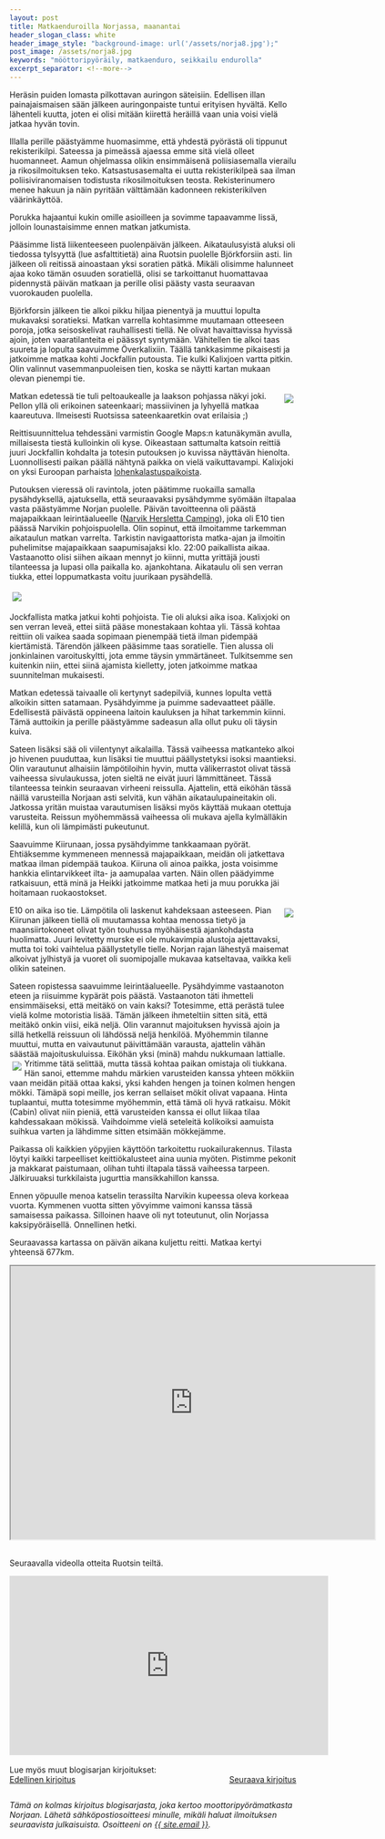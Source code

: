 ```yaml
---
layout: post
title: Matkaenduroilla Norjassa, maanantai
header_slogan_class: white
header_image_style: "background-image: url('/assets/norja8.jpg');"
post_image: /assets/norja8.jpg
keywords: "mööttoripyöräily, matkaenduro, seikkailu endurolla"
excerpt_separator: <!--more-->
---
```


Heräsin puiden lomasta pilkottavan auringon säteisiin. Edellisen illan 
painajaismaisen sään jälkeen auringonpaiste tuntui erityisen hyvältä. 
Kello lähenteli kuutta, joten ei olisi mitään kiirettä heräillä vaan 
unia voisi vielä jatkaa hyvän tovin.<!--more-->
 
Illalla perille päästyämme huomasimme, että yhdestä pyörästä oli 
tippunut rekisterikilpi. Sateessa ja pimeässä ajaessa emme sitä vielä 
olleet huomanneet. Aamun ohjelmassa olikin ensimmäisenä poliisiasemalla 
vierailu ja rikosilmoituksen teko. Katsastusasemalta ei uutta 
rekisterikilpeä saa ilman poliisiviranomaisen todistusta 
rikosilmoituksen teosta. Rekisterinumero menee hakuun ja näin pyritään 
välttämään kadonneen rekisterikilven väärinkäyttöä.
 
Porukka hajaantui kukin omille asioilleen ja sovimme tapaavamme Iissä, 
jolloin lounastaisimme ennen matkan jatkumista.
 
Pääsimme Iistä liikenteeseen puolenpäivän jälkeen. Aikataulusyistä 
aluksi oli tiedossa tylsyyttä (lue asfalttitietä) aina Ruotsin puolelle 
Björkforsiin asti. Iin jälkeen oli reitissä ainoastaan yksi soratien 
pätkä. Mikäli olisimme halunneet ajaa koko tämän osuuden soratiellä, 
olisi se tarkoittanut huomattavaa pidennystä päivän matkaan ja perille 
olisi päästy vasta seuraavan vuorokauden puolella.
 
Björkforsin jälkeen tie alkoi pikku hiljaa pienentyä ja muuttui lopulta 
mukavaksi soratieksi. Matkan varrella kohtasimme muutamaan otteeseen 
poroja, jotka seisoskelivat rauhallisesti tiellä. Ne olivat 
havaittavissa hyvissä ajoin, joten vaaratilanteita ei päässyt syntymään. 
Vähitellen tie alkoi taas suureta ja lopulta saavuimme Överkalixiin. 
Täällä tankkasimme pikaisesti ja jatkoimme matkaa kohti Jockfallin 
putousta. Tie kulki Kalixjoen vartta pitkin. Olin valinnut 
vasemmanpuoleisen tien, koska se näytti kartan mukaan olevan pienempi 
tie.

<img src="/assets/norja4.jpg" style="float: right; padding: 5px;" />
 
Matkan edetessä tie tuli peltoaukealle ja laakson pohjassa näkyi joki. 
Pellon yllä oli erikoinen sateenkaari; massiivinen ja lyhyellä matkaa 
kaareutuva. Ilmeisesti Ruotsissa sateenkaaretkin ovat erilaisia ;)

Reittisuunnittelua tehdessäni varmistin Google Maps:n katunäkymän 
avulla, millaisesta tiestä kulloinkin oli kyse. Oikeastaan sattumalta 
katsoin reittiä juuri Jockfallin kohdalta ja totesin putouksen jo 
kuvissa näyttävän hienolta. Luonnollisesti paikan päällä nähtynä paikka 
on vielä vaikuttavampi. Kalixjoki on yksi Euroopan parhaista 
[lohenkalastuspaikoista](http://www.jockfall.com/fi/kalastus/).

Putouksen vieressä oli ravintola, joten päätimme ruokailla samalla 
pysähdyksellä, ajatuksella, että seuraavaksi pysähdymme syömään 
iltapalaa vasta päästyämme Norjan puolelle. Päivän tavoitteenna oli 
päästä majapaikkaan leirintäalueelle
([Narvik Hersletta Camping](http://www.narvikherslettacamping.no/narvik-camping-overnatting-hytte.html)), 
joka oli E10 tien päässä Narvikin pohjoispuolella. Olin sopinut, että 
ilmoitamme tarkemman aikataulun matkan varrelta. Tarkistin 
navigaattorista matka-ajan ja ilmoitin puhelimitse majapaikkaan 
saapumisajaksi klo. 22:00 paikallista aikaa. Vastaanotto olisi siihen 
aikaan mennyt jo kiinni, mutta yrittäjä jousti tilanteessa ja lupasi 
olla paikalla ko. ajankohtana. Aikataulu oli sen verran tiukka, ettei 
loppumatkasta voitu juurikaan pysähdellä.

<img src="/assets/norja5.jpg" style="padding: 5px;" />
 
 
Jockfallista matka jatkui kohti pohjoista. Tie oli aluksi aika isoa. 
Kalixjoki on sen verran leveä, ettei siitä pääse monestakaan kohtaa yli. 
Tässä kohtaa reittiin oli vaikea saada sopimaan pienempää tietä ilman 
pidempää kiertämistä. Tärendön jälkeen pääsimme taas soratielle. Tien 
alussa oli jonkinlainen varoituskyltti, jota emme täysin ymmärtäneet. 
Tulkitsemme sen kuitenkin niin, ettei siinä ajamista kielletty, joten 
jatkoimme matkaa suunnitelman mukaisesti.
 
Matkan edetessä taivaalle oli kertynyt sadepilviä, kunnes lopulta vettä 
alkoikin sitten satamaan. Pysähdyimme ja puimme sadevaatteet päälle. 
Edellisestä päivästä oppineena laitoin kauluksen ja hihat tarkemmin 
kiinni. Tämä auttoikin ja perille päästyämme sadeasun alla ollut puku 
oli täysin kuiva.
 
Sateen lisäksi sää oli viilentynyt aikalailla. Tässä vaiheessa 
matkanteko alkoi jo hivenen puuduttaa, kun lisäksi tie muuttui 
päällystetyksi isoksi maantieksi. Olin varautunut alhaisiin 
lämpötiloihin hyvin, mutta välikerrastot olivat tässä vaiheessa 
sivulaukussa, joten sieltä ne eivät juuri lämmittäneet. Tässä 
tilanteessa teinkin seuraavan virheeni reissulla. Ajattelin, että 
eiköhän tässä näillä varusteilla Norjaan asti selvitä, kun vähän 
aikataulupaineitakin oli. Jatkossa yritän muistaa varautumisen lisäksi 
myös käyttää mukaan otettuja varusteita. Reissun myöhemmässä vaiheessa 
oli mukava ajella kylmälläkin kelillä, kun oli lämpimästi pukeutunut.
 
Saavuimme Kiirunaan, jossa pysähdyimme tankkaamaan pyörät. Ehtiäksemme 
kymmeneen mennessä majapaikkaan, meidän oli jatkettava matkaa ilman 
pidempää taukoa. Kiiruna oli ainoa paikka, josta voisimme hankkia 
elintarvikkeet ilta- ja aamupalaa varten. Näin ollen päädyimme 
ratkaisuun, että minä ja Heikki jatkoimme matkaa heti ja muu porukka jäi 
hoitamaan ruokaostokset.

<img src="/assets/norja7.jpg" style="float: right; padding: 5px;" />
 
E10 on aika iso tie. Lämpötila oli laskenut kahdeksaan asteeseen. Pian 
Kiirunan jälkeen tiellä oli muutamassa kohtaa menossa tietyö ja 
maansiirtokoneet olivat työn touhussa myöhäisestä ajankohdasta 
huolimatta. Juuri levitetty murske ei ole mukavimpia alustoja 
ajettavaksi, mutta toi toki vaihtelua päällystetylle tielle. Norjan 
rajan lähestyä maisemat alkoivat jylhistyä ja vuoret oli suomipojalle 
mukavaa katseltavaa, vaikka keli olikin sateinen.

Sateen ropistessa saavuimme leirintäalueelle. Pysähdyimme vastaanoton 
eteen ja riisuimme kypärät pois päästä. Vastaanoton täti ihmetteli 
ensimmäiseksi, että meitäkö on vain kaksi? Totesimme, että perästä tulee 
vielä kolme motoristia lisää. Tämän jälkeen ihmeteltiin sitten sitä, 
että meitäkö onkin viisi, eikä neljä. Olin varannut majoituksen hyvissä 
ajoin ja sillä hetkellä reissuun oli lähdössä neljä henkilöä. Myöhemmin 
tilanne muuttui, mutta en vaivautunut päivittämään varausta, ajattelin 
vähän säästää majoituskuluissa. Eiköhän yksi (minä) mahdu nukkumaan 
lattialle. <img src="/assets/norja6.jpg" style="float: left;
padding: 5px;" /> Yritimme 
tätä selittää, mutta tässä kohtaa paikan omistaja 
oli tiukkana. Hän sanoi, ettemme mahdu märkien varusteiden kanssa yhteen 
mökkiin vaan meidän pitää ottaa kaksi, yksi kahden hengen ja toinen 
kolmen hengen mökki. Tämäpä sopi meille, jos kerran sellaiset mökit 
olivat vapaana. Hinta tuplaantui, mutta totesimme myöhemmin, että tämä 
oli hyvä ratkaisu. Mökit (Cabin) olivat niin pieniä, että varusteiden 
kanssa ei ollut liikaa tilaa kahdessakaan mökissä. Vaihdoimme vielä 
seteleitä kolikoiksi aamuista suihkua varten ja lähdimme sitten etsimään 
mökkejämme.
 
Paikassa oli kaikkien yöpyjien käyttöön tarkoitettu ruokailurakennus. 
Tilasta löytyi kaikki tarpeelliset keittiökalusteet aina uunia myöten. 
Pistimme pekonit ja makkarat paistumaan, olihan tuhti iltapala tässä 
vaiheessa tarpeen. Jälkiruuaksi turkkilaista jugurttia mansikkahillon 
kanssa.
 
Ennen yöpuulle menoa katselin terassilta Narvikin kupeessa oleva korkeaa 
vuorta. Kymmenen vuotta sitten yövyimme vaimoni kanssa tässä samaisessa 
paikassa. Silloinen haave oli nyt toteutunut, olin Norjassa 
kaksipyöräisellä. Onnellinen hetki.

Seuraavassa kartassa on päivän aikana kuljettu reitti. Matkaa kertyi 
yhteensä 677km.

<div class="post-video">
  <iframe 
    src="https://www.google.com/maps/d/embed?mid=13agDnJZuEDCRSH2CRned1xzugvA" 
    width="640" height="480"></iframe>
</div>

<div>&nbsp;</div>

Seuraavalla videolla otteita Ruotsin teiltä.

<div class="post-video">
     <iframe width="560" height="315" 
src="https://www.youtube.com/embed/TjtNTgNNjOQ" frameborder="0" 
allowfullscreen></iframe>
</div>
<div>&nbsp;</div>

<div>Lue myös muut blogisarjan kirjoitukset:</div>
<a href="/2017/03/01/matkaenduroilla-norjassa-sunnuntai" 
style="float: left;">Edellinen kirjoitus</a>
<a href="/2020/02/29/matkaenduroilla-norjassa-tiistai" style="float: 
right;">Seuraava kirjoitus</a>
<p>&nbsp;</p>

<div style="clear:both" />
<i>
Tämä on kolmas kirjoitus blogisarjasta, joka kertoo 
moottoripyörämatkasta Norjaan. Lähetä sähköpostiosoitteesi minulle, 
mikäli haluat ilmoituksen seuraavista julkaisuista. Osoitteeni on <a 
href="mailto:{{ site.email }}">{{ site.email }}</a>.
</i>


